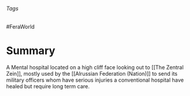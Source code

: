 ###### Tags

#FeraWorld

# Summary
A Mental hospital located on a high cliff face looking out to [[The Zentral Zein]], mostly used by the [[Alrussian Federation (Nation)]] to send its military officers whom have serious injuries a conventional hospital have healed but require long term care.